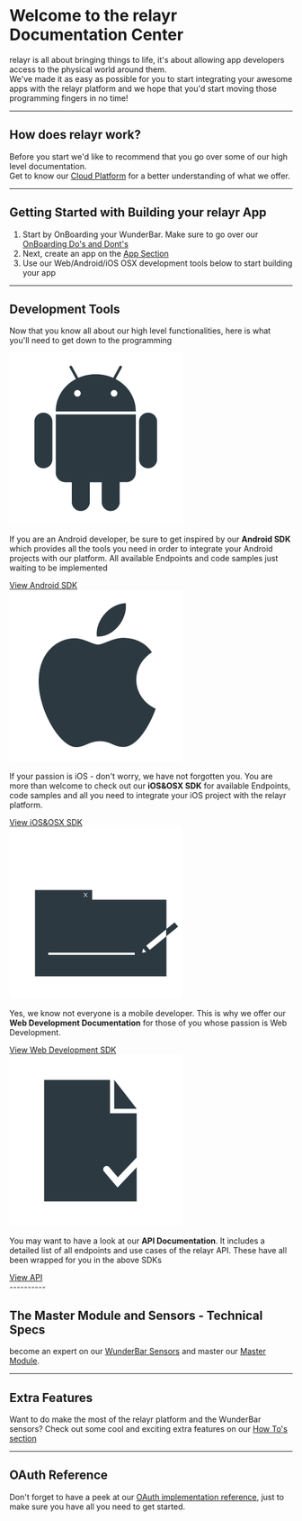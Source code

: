 # Welcome to the relayr Documentation Center 

<p> relayr is all about bringing things to life, it's about allowing app developers access to the physical world around them. 

<br />
We've made it as easy as possible for you to start integrating your awesome apps with the relayr platform and we hope that you'd start moving those programming fingers in no time! <br/></p>

----------

## How does relayr work?

<p>Before you start we'd like to recommend that you go over some of our high level documentation. <br/>
Get to know our <a href="https://developer.relayr.io/documents/Welcome/Platform">Cloud Platform</a> for a better understanding of what we offer.</p>

----------

## Getting Started with Building your relayr App

1. Start by OnBoarding your WunderBar. Make sure to go over our <a href="">OnBoarding Do's and Dont's </a>
2. Next, create an app on the <a href="https://developer.relayr.io/dashboard/apps/myApps">App Section</a>
3. Use our Web/Android/iOS OSX development tools below to start building your app

----------


## Development Tools

<p> Now that you know all about our high level functionalities, here is what you'll need to get down to the programming</p>


<div class="category"> 
<a href="https://developer.relayr.io/documents/Android/Reference">
<img src="assets/Android_logo.png" alt="" title=""></a>
<p>
    If you are an Android developer, be sure to get inspired by our <b> Android SDK </b> which provides all the tools you need in order to integrate your Android projects with our platform. All available Endpoints and code samples just waiting to be implemented
  </p>
	<a class="button" href="https://developer.relayr.io/documents/Android/Reference">View Android SDK</a>
 </div>


<div class="category"> 
<a href="https://developer.relayr.io/documents/Apple/Reference">
<img src="assets/Apple_logo.png" alt="" title=""></a>
<p>
    If your passion is iOS - don't worry, we have not forgotten you. You are more than welcome to check out our <b>iOS&OSX SDK</b> for available Endpoints, code samples and all you need to integrate your iOS project with the relayr platform.
  </p>
	<a class="button" href="https://developer.relayr.io/documents/Apple/Reference">View iOS&OSX SDK</a>
 </div>

<div class="category"> 
<a href="https://developer.relayr.io/documents/WebDev/Introduction">
<img src="assets/Web2.png" alt="" title=""></a>
<p>
    Yes, we know not everyone is a mobile developer. This is why we offer our <b>Web Development Documentation</b> for those of you whose passion is Web Development. 
  </p>
	<a class="button" href="https://developer.relayr.io/documents/WebDev/Introduction">View Web Development SDK</a>
 </div>

<div class="category"> 
<a href="https://developer.relayr.io/documents/relayr%20API/Introduction">
<img src="assets/Registration_icon.png" alt="" title=""></a>
<p>
    You may want to have a look at our <b>API Documentation</b>. It includes a detailed list of all endpoints and use cases of the relayr  API. These have all been wrapped for you in the above SDKs
  </p>
	<a class="button" href="https://developer.relayr.io/documents/relayr%20API/Introduction">View API</a>
 </div>
----------

## The Master Module and Sensors - Technical Specs

become an expert on our <a href="https://developer.relayr.io/documents/Welcome/Sensors">WunderBar Sensors</a> and master our <a href="https://developer.relayr.io/documents/Welcome/MM">Master Module</a>. 

----------

## Extra Features

<p>Want to do make the most of the relayr platform and the WunderBar sensors? Check out some cool and exciting extra features on our <a href="https://developer.relayr.io/documents/HowTos/Introduction"> How To's section </a></p>

----------


## OAuth Reference

<p>Don't forget to have a peek at our <a href="https://developer.relayr.io/documents/Welcome/OAuthReference">OAuth implementation reference</a>, just to make sure you have all you need to get started.  </p>